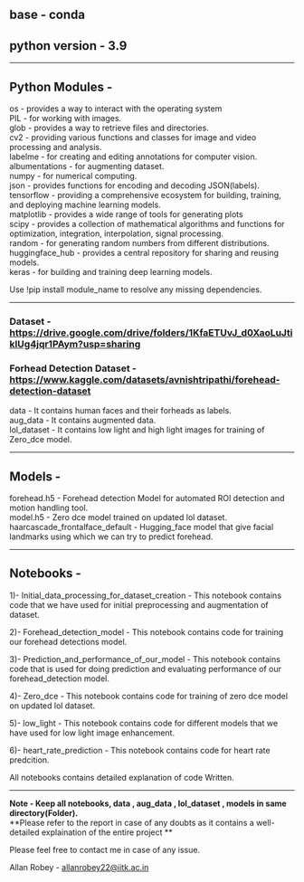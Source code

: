 ## base - conda
## python version - 3.9 
*****************************************************************************************************************************************
## Python Modules -

os - provides a way to interact with the operating system <br>
PIL - for working with images. <br>
glob - provides a way to retrieve files and directories. <br>
cv2 - providing various functions and classes for image and video processing and analysis. <br>
labelme - for creating and editing annotations for computer vision. <br>
albumentations - for augmenting dataset. <br>
numpy -  for numerical computing. <br>
json - provides functions for encoding and decoding JSON(labels). <br>
tensorflow - providing a comprehensive ecosystem for building, training, and deploying machine learning models. <br>
matplotlib - provides a wide range of tools for generating plots <br>
scipy - provides a collection of mathematical algorithms and functions for optimization, integration, interpolation, signal processing. <br>
random - for generating random numbers from different distributions. <br>
huggingface_hub - provides a central repository for sharing and reusing models. <br>
keras - for building and training deep learning models.<br>


Use !pip install module_name to resolve any missing dependencies.

*****************************************************************************************************************************************

###  Dataset - https://drive.google.com/drive/folders/1KfaETUvJ_d0XaoLuJtikIUg4jqr1PAym?usp=sharing  <br>
### Forhead Detection Dataset - https://www.kaggle.com/datasets/avnishtripathi/forehead-detection-dataset <br> 
data - It contains human faces and their forheads as labels. <br>
aug_data - It contains augmented data. <br>
lol_dataset - It contains low light and high light images for training of Zero_dce model. <br>

*****************************************************************************************************************************************

## Models - 

forehead.h5 - Forehead detection Model for automated ROI detection and motion handling tool. <br>
model.h5 - Zero dce model trained on updated lol dataset. <br>
haarcascade_frontalface_default - Hugging_face model that give facial landmarks using which we can try to predict forehead. <br>

*****************************************************************************************************************************************

## Notebooks - 


1)- Initial_data_processing_for_dataset_creation - This notebook contains code that we have used for initial preprocessing and augmentation of dataset.

2)- Forehead_detection_model - This notebook contains code for training our forehead detections model.

3)- Prediction_and_performance_of_our_model - This notebook contains code that is used for doing prediction and evaluating performance of our forehead_detection model.

4)- Zero_dce - This notebook contains code for training of zero dce model on updated lol dataset.

5)- low_light - This notebook contains code for different models that we have used for low light image enhancement.

6)- heart_rate_prediction - This notebook contains code for heart rate predcition.


All notebooks contains detailed explanation of code Written.  <br>

*****************************************************************************************************************************************

**Note - Keep all notebooks, data , aug_data , lol_dataset , models in same directory(Folder).** <br>
**Please refer to the report in case of any doubts as it contains a well-detailed explaination of the entire project **

Please feel free to contact me in case of any issue. <br>

Allan Robey - allanrobey22@iitk.ac.in  <br>


